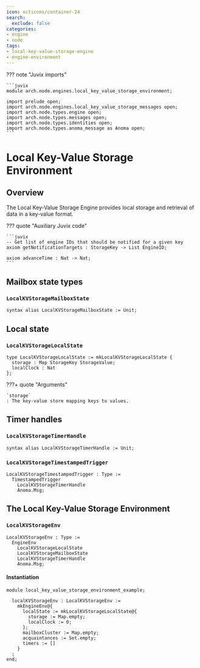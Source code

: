 ```yaml
---
icon: octicons/container-24
search:
  exclude: false
categories:
- engine
- node
tags:
- local-key-value-storage-engine
- engine-environment
---
```


??? note "Juvix imports"

    ```juvix
    module arch.node.engines.local_key_value_storage_environment;

    import prelude open;
    import arch.node.engines.local_key_value_storage_messages open;
    import arch.node.types.engine open;
    import arch.node.types.messages open;
    import arch.node.types.identities open;
    import arch.node.types.anoma_message as Anoma open;
    ```

# Local Key-Value Storage Environment

## Overview

The Local Key-Value Storage Engine provides local storage and
retrieval of data in a key-value format.

??? quote "Auxiliary Juvix code"

    ```juvix
    -- Get list of engine IDs that should be notified for a given key
    axiom getNotificationTargets : StorageKey -> List EngineID;

    axiom advanceTime : Nat -> Nat;
    ```

## Mailbox state types

### `LocalKVStorageMailboxState`

<!-- --8<-- [start:LocalKVStorageMailboxState] -->
```juvix
syntax alias LocalKVStorageMailboxState := Unit;
```
<!-- --8<-- [end:LocalKVStorageMailboxState] -->

## Local state

### `LocalKVStorageLocalState`

<!-- --8<-- [start:LocalKVStorageLocalState] -->
```juvix
type LocalKVStorageLocalState := mkLocalKVStorageLocalState {
  storage : Map StorageKey StorageValue;
  localClock : Nat
};
```
<!-- --8<-- [end:LocalKVStorageLocalState] -->

???+ quote "Arguments"

    `storage`
    : The key-value store mapping keys to values.

## Timer handles

### `LocalKVStorageTimerHandle`

<!-- --8<-- [start:LocalKVStorageTimerHandle] -->
```juvix
syntax alias LocalKVStorageTimerHandle := Unit;
```
<!-- --8<-- [end:LocalKVStorageTimerHandle] -->

### `LocalKVStorageTimestampedTrigger`

<!-- --8<-- [start:LocalKVStorageTimestampedTrigger] -->
```juvix
LocalKVStorageTimestampedTrigger : Type :=
  TimestampedTrigger
    LocalKVStorageTimerHandle
    Anoma.Msg;
```
<!-- --8<-- [end:LocalKVStorageTimestampedTrigger] -->

## The Local Key-Value Storage Environment

### `LocalKVStorageEnv`

<!-- --8<-- [start:LocalKVStorageEnv] -->
```juvix
LocalKVStorageEnv : Type :=
  EngineEnv
    LocalKVStorageLocalState
    LocalKVStorageMailboxState
    LocalKVStorageTimerHandle
    Anoma.Msg;
```
<!-- --8<-- [end:LocalKVStorageEnv] -->

#### Instantiation

<!-- --8<-- [start:localKVStorageEnv] -->
```juvix extract-module-statements
module local_key_value_storage_environment_example;

  localKVStorageEnv : LocalKVStorageEnv :=
    mkEngineEnv@{
      localState := mkLocalKVStorageLocalState@{
        storage := Map.empty;
        localClock := 0;
      };
      mailboxCluster := Map.empty;
      acquaintances := Set.empty;
      timers := []
    }
  ;
end;
```
<!-- --8<-- [end:localKVStorageEnv] -->